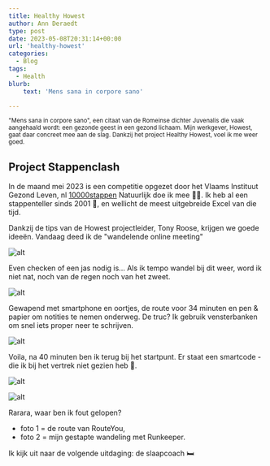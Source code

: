 ```yaml
---
title: Healthy Howest
author: Ann Deraedt
type: post
date: 2023-05-08T20:31:14+00:00
url: 'healthy-howest'
categories: 
  - Blog
tags:
  - Health
blurb:
    text: 'Mens sana in corpore sano'

---
```

<small>"Mens sana in corpore sano", een citaat van de Romeinse dichter Juvenalis die vaak aangehaald wordt: een gezonde geest in een gezond lichaam. Mijn werkgever, Howest, gaat daar concreet mee aan de slag. Dankzij het project Healthy Howest, voel ik me weer goed.</small>

## Project Stappenclash
In de maand mei 2023 is een competitie opgezet door het Vlaams Instituut Gezond Leven, nl [10000stappen](https://app.10000stappen.gezondleven.be/route/detail/no-steps-no-glory-2023)
Natuurlijk doe ik mee 💪🏼. Ik heb al een stappenteller sinds 2001 🤭, en wellicht de meest uitgebreide Excel van die tijd.

Dankzij de tips van de Howest projectleider, Tony Roose, krijgen we goede ideeën.
Vandaag deed ik de "wandelende online meeting"

![alt](https://cdn.beta.multipass.rocks/drive/ne-kernteam/2/6/2/a96e2a21-b1a2-4593-ae76-791f92b2cea4.jpg)

Even checken of een jas nodig is... Als ik tempo wandel bij dit weer, word ik niet nat, noch van de regen noch van het zweet.

![alt](https://cdn.beta.multipass.rocks/drive/ne-kernteam/9/3/9/851edb58-8b11-468f-86b5-1030f0112220.png)

Gewapend met smartphone en oortjes, de route voor 34 minuten en pen & papier om notities te nemen onderweg.
De truc? Ik gebruik vensterbanken om snel iets proper neer te schrijven.

![alt](https://cdn.beta.multipass.rocks/drive/ne-kernteam/8/a/5/ef3862db-a57f-487f-96e6-ce6896b54a9e.jpg)


Voila, na 40 minuten ben ik terug bij het startpunt. Er staat een smartcode - die ik bij het vertrek niet gezien heb 🙈.

![alt](https://cdn.beta.multipass.rocks/drive/ne-kernteam/e/f/9/4347468b-7708-4ab5-bf8b-b163093626cf.png)

![alt](https://cdn.beta.multipass.rocks/drive/ne-kernteam/9/9/7/2c2eb402-bf79-4707-9480-e1b5c34d30c1.png)

Rarara, waar ben ik fout gelopen? 
- foto 1 =  de route van RouteYou, 
- foto 2 = mijn gestapte wandeling met Runkeeper.

Ik kijk uit naar de volgende uitdaging: de slaapcoach 🛏
